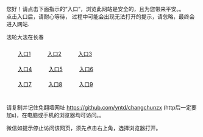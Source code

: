 您好！请点击下面指示的“入口”，浏览此网站是安全的，且为您带来平安。。 <br/>
点击入口后，请耐心等待， 过程中可能会出现无法打开的提示，请忽略，最终会进入网站. </br>

法轮大法在长春<br/>
<div style="padding:10px"><a style="margin:20px" target="_blank" href="https://d1s28sbha0mmrt.cloudfront.net/2Qpsp?zuqsyho" id="ccLink1" rel="nofollow">入口1</a> <a target="_blank" style="margin:20px" href="https://d3l4c7bf8ojlp9.cloudfront.net/2Qpsp?jpgadq" id="ccLink2" rel="nofollow">入口2</a> <a style="margin:20px" target="_blank" href="https://d1hpj7094hzrsb.cloudfront.net/2Qpsp?lbgfbbh" id="ccLink3" rel="nofollow">入口3</a></div>

<div style="padding:10px" ><a style="margin:20px" target="_blank" href="https://d1s28sbha0mmrt.cloudfront.net/2Qpsp?zuqsyho" id="ccLink4" rel="nofollow">入口4</a> <a style="margin:20px" href="https://d3l4c7bf8ojlp9.cloudfront.net/2Qpsp?jpgadq" target="_blank" id="ccLink5" rel="nofollow">入口5</a> <a style="margin:20px" href="https://d1hpj7094hzrsb.cloudfront.net/2Qpsp?lbgfbbh" target="_blank" id="ccLink6" rel="nofollow">入口6</a></div>

<div style="padding:10px"><a style="margin:20px" target="_blank" href="https://d1s28sbha0mmrt.cloudfront.net/2Qpsp?zuqsyho" id="ccLink7" rel="nofollow">入口7</a> <a style="margin:20px" href="https://d3l4c7bf8ojlp9.cloudfront.net/2Qpsp?jpgadq" target="_blank" id="ccLink8" rel="nofollow">入口8</a> <a style="margin:20px" target="_blank" href="https://d1hpj7094hzrsb.cloudfront.net/2Qpsp?lbgfbbh" id="ccLink9" rel="nofollow">入口9</a></div>

<br/>



请复制并记住免翻墙网址 https://github.com/yntd/changchunzx (http后一定要加s)，在电脑或手机的浏览器均可访问。。<br/>

微信如提示停止访问该网页，须先点击右上角，选择浏览器打开。
